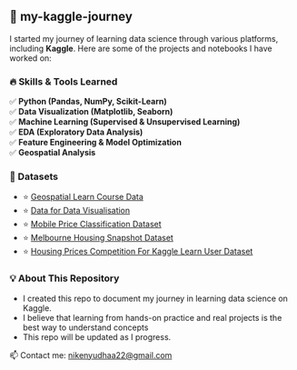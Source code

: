 ## 🚀 my-kaggle-journey
I started my journey of learning data science through various platforms, including **Kaggle**. Here are some of the projects and notebooks I have worked on:

### 🔥 Skills & Tools Learned  
✅ **Python (Pandas, NumPy, Scikit-Learn)**  
✅ **Data Visualization (Matplotlib, Seaborn)**  
✅ **Machine Learning (Supervised & Unsupervised Learning)**  
✅ **EDA (Exploratory Data Analysis)**  
✅ **Feature Engineering & Model Optimization**  
✅ **Geospatial Analysis**  

### 🧷 Datasets 
- ⭐ [Geospatial Learn Course Data](https://www.kaggle.com/datasets/alexisbcook/geospatial-learn-course-data)  
- ⭐ [Data for Data Visualisation](https://www.kaggle.com/datasets/alexisbcook/data-for-datavis)
- ⭐ [Mobile Price Classification Dataset](https://www.kaggle.com/datasets/iabhishekofficial/mobile-price-classification)
- ⭐ [Melbourne Housing Snapshot Dataset](https://www.kaggle.com/datasets/dansbecker/melbourne-housing-snapshot)
- ⭐ [Housing Prices Competition For Kaggle Learn User Dataset](https://www.kaggle.com/competitions/home-data-for-ml-course)
  

### 💡 About This Repository
- I created this repo to document my journey in learning data science on Kaggle.
- I believe that learning from hands-on practice and real projects is the best way to understand concepts
- This repo will be updated as I progress.

📫 Contact me: nikenyudhaa22@gmail.com  

